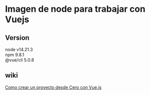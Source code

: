# Imagen de node para trabajar con Vuejs

## Version
node v14.21.3  
npm 9.8.1  
@vue/cli 5.0.8  

## wiki
[Como crear un proyecto desde Cero con Vue.js](https://github.com/GNUXDAR/Docker/wiki/Como-crear-un-proyecto-desde-Cero-con-Vue.js)